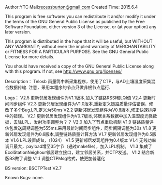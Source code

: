 Author:YTC 
Mail:recessburton@gmail.com
Created Time: 2015.6.4

This program is free software: you can redistribute it and/or modify
it under the terms of the GNU General Public License as published by
the Free Software Foundation, either version 3 of the License, or
(at your option) any later version.

This program is distributed in the hope that it will be useful,
but WITHOUT ANY WARRANTY; without even the implied warranty of
MERCHANTABILITY or FITNESS FOR A PARTICULAR PURPOSE.  See the
GNU General Public License for more details.

You should have received a copy of the GNU General Public License
along with this program.  If not, see <http://www.gnu.org/licenses/>

Description：
	Telosb 雨量筒中断采集程序，使用了CTP，与AD土壤湿度采集混合数据传输.
	注意，采用本程序的节点只做非根节点运行.
	
Logs：
	V2.5 更新邻居发现组件为V1.1版本,加入了链路RSSI和LQI值
	V2.4 更新时间同步组件
	V2.3 更新邻居发现组件为V1.0版本,重新定义链路质量评估错误，修改了多个Bug.LPL定义为50ms
	V2.2 更新邻居发现组件为V0.8版本,修正快速排序中的错误。
	V2.1 更新邻居发现组件为V0.7版本,邻居关系数据中加入温湿度光强数据，去除LPL，发射功率调整为？？
	V2.0 加入了节点重启机制
	V1.9 链路质量评估包发送周期调整为555ms.采用最新时间同步组件，同步间隔调整为30s
	V1.8 更新邻居发现组件为0.6版本,调整链路质量计算方法
	V1.7 更新邻居发现组件为0.5版本
	V1.6 LPL设置成1s，（1024）
	V1.5 更新邻居发现组件为0.4版本
	V1.4 无线功率调只最大，payload增至35字节（通过makefile），加入LPL机制。
	V1.3 集成了EcolStationNeighour邻居建立接口，建立邻居关系，并CTP发送。
	V1.2 结合新版BS做了调整
	V1.1 调整CTPMsg格式，使更加普适化


BS version:
	BSCTPTest V2.7
	
Known Bugs: 
		none.

